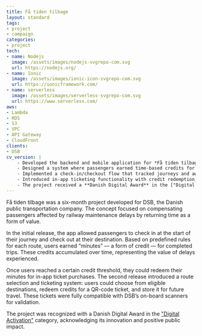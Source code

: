 ```yaml
---
title: Få tiden tilbage
layout: standard
tags:
- project
- campaign
categories:
- project
tech:
- name: Nodejs
  image: /assets/images/nodejs-svgrepo-com.svg
  url: https://nodejs.org/
- name: Ionic
  image: /assets/images/ionic-icon-svgrepo-com.svg
  url: https://ionicframework.com/
- name: serverless
  image: /assets/images/serverless-svgrepo-com.svg
  url: https://www.serverless.com/
aws:
- Lambda
- RDS
- S3
- VPC
- API Gateway
- CloudFront
clients:
- DSB
cv_version: |
    - Developed the backend and mobile application for *Få tiden tilbage*, a six-month project for Danish public transport provider **DSB**
    - Designed a system where passengers earned time-based credits for delays caused by railway maintenance
    - Implemented a check-in/checkout flow that tracked journeys and awarded credits based on predefined route rules
    - Introduced in-app ticketing functionality with credit redemption, route selection, and QR-code validation compatible with DSB scanners
    - The project received a **Danish Digital Award** in the ["Digital Activation"](https://danishdigitalaward.dk/projekt/faa-tiden-tilbage-3/) category for its innovative public impact
---
```


Få tiden tilbage was a six-month project developed for DSB, the Danish public transportation company. The concept focused on compensating passengers affected by railway maintenance delays by returning time as a form of value.

In the initial release, the app allowed passengers to check in at the start of their journey and check out at their destination. Based on predefined rules for each route, users earned “minutes” — a form of credit — for completed trips. These credits accumulated over time, representing the value of delays experienced.

Once users reached a certain credit threshold, they could redeem their minutes for in-app ticket purchases. The second release introduced a route selection and ticketing system: users could choose from eligible destinations, redeem credits for a QR-code ticket, and store it for future travel. These tickets were fully compatible with DSB’s on-board scanners for validation.

The project was recognized with a Danish Digital Award in the ["Digital Activation"](https://danishdigitalaward.dk/projekt/faa-tiden-tilbage-3/) category, acknowledging its innovation and positive public impact.
